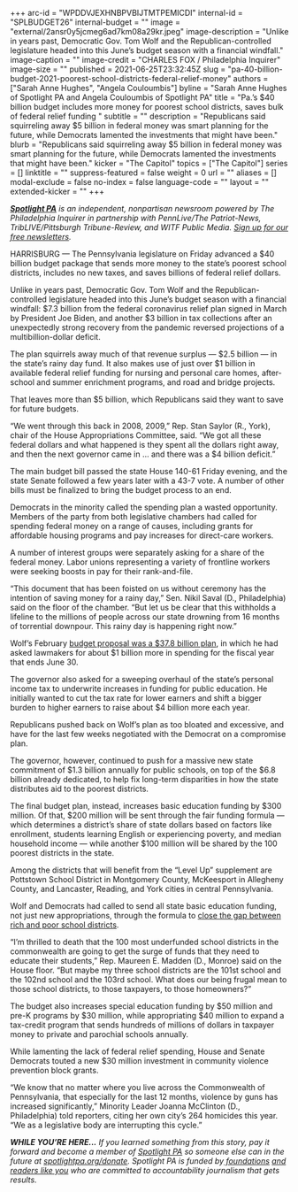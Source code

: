 +++
arc-id = "WPDDVJEXHNBPVBIJTMTPEMICDI"
internal-id = "SPLBUDGET26"
internal-budget = ""
image = "external/2ansr0y5jcmeg6ad7km08a29kr.jpeg"
image-description = "Unlike in years past, Democratic Gov. Tom Wolf and the Republican-controlled legislature headed into this June’s budget season with a financial windfall."
image-caption = ""
image-credit = "CHARLES FOX / Philadelphia Inquirer"
image-size = ""
published = 2021-06-25T23:32:45Z
slug = "pa-40-billion-budget-2021-poorest-school-districts-federal-relief-money"
authors = ["Sarah Anne Hughes", "Angela Couloumbis"]
byline = "Sarah Anne Hughes of Spotlight PA and Angela Couloumbis of Spotlight PA"
title = "Pa.’s $40 billion budget includes more money for poorest school districts, saves bulk of federal relief funding "
subtitle = ""
description = "Republicans said squirreling away $5 billion in federal money was smart planning for the future, while Democrats lamented the investments that might have been."
blurb = "Republicans said squirreling away $5 billion in federal money was smart planning for the future, while Democrats lamented the investments that might have been."
kicker = "The Capitol"
topics = ["The Capitol"]
series = []
linktitle = ""
suppress-featured = false
weight = 0
url = ""
aliases = []
modal-exclude = false
no-index = false
language-code = ""
layout = ""
extended-kicker = ""
+++

<a href="https://www.spotlightpa.org/"><i><b>Spotlight PA</b></i></a><i> is an independent, nonpartisan newsroom powered by The Philadelphia Inquirer in partnership with PennLive/The Patriot-News, TribLIVE/Pittsburgh Tribune-Review, and WITF Public Media. </i><a href="https://www.spotlightpa.org/newsletters"><i>Sign up for our free newsletters</i></a><i>.</i>

HARRISBURG — The Pennsylvania legislature on Friday advanced a $40 billion budget package that sends more money to the state’s poorest school districts, includes no new taxes, and saves billions of federal relief dollars.

Unlike in years past, Democratic Gov. Tom Wolf and the Republican-controlled legislature headed into this June’s budget season with a financial windfall: $7.3 billion from the federal coronavirus relief plan signed in March by President Joe Biden, and another $3 billion in tax collections after an unexpectedly strong recovery from the pandemic reversed projections of a multibillion-dollar deficit.

The plan squirrels away much of that revenue surplus — $2.5 billion — in the state’s rainy day fund. It also makes use of just over $1 billion in available federal relief funding for nursing and personal care homes, after-school and summer enrichment programs, and road and bridge projects.

<script src="https://www.spotlightpa.org/embed.js" async></script><div data-spl-embed-version="1" data-spl-src="https://www.spotlightpa.org/embeds/newsletter/"></div>

That leaves more than $5 billion, which Republicans said they want to save for future budgets.

“We went through this back in 2008, 2009,” Rep. Stan Saylor (R., York), chair of the House Appropriations Committee, said. “We got all these federal dollars and what happened is they spent all the dollars right away, and then the next governor came in … and there was a $4 billion deficit.”

The main budget bill passed the state House 140-61 Friday evening, and the state Senate followed a few years later with a 43-7 vote. A number of other bills must be finalized to bring the budget process to an end.

Democrats in the minority called the spending plan a wasted opportunity. Members of the party from both legislative chambers had called for spending federal money on a range of causes, including grants for affordable housing programs and pay increases for direct-care workers.

A number of interest groups were separately asking for a share of the federal money. Labor unions representing a variety of frontline workers were seeking boosts in pay for their rank-and-file.

“This document that has been foisted on us without ceremony has the intention of saving money for a rainy day,” Sen. Nikil Saval (D., Philadelphia) said on the floor of the chamber. “But let us be clear that this withholds a lifeline to the millions of people across our state drowning from 16 months of torrential downpour. This rainy day is happening right now.”

Wolf’s February <a href="https://www.spotlightpa.org/news/2021/02/tom-wolf-pennsylvania-budget-tax-increase-school-funding-republican-reaction/">budget proposal was a $37.8 billion plan</a>, in which he had asked lawmakers for about $1 billion more in spending for the fiscal year that ends June 30.

The governor also asked for a sweeping overhaul of the state’s personal income tax to underwrite increases in funding for public education. He initially wanted to cut the tax rate for lower earners and shift a bigger burden to higher earners to raise about $4 billion more each year.

Republicans pushed back on Wolf’s plan as too bloated and excessive, and have for the last few weeks negotiated with the Democrat on a compromise plan.

The governor, however, continued to push for a massive new state commitment of $1.3 billion annually for public schools, on top of the $6.8 billion already dedicated, to help fix long-term disparities in how the state distributes aid to the poorest districts.

The final budget plan, instead, increases basic education funding by $300 million. Of that, $200 million will be sent through the fair funding formula — which determines a district’s share of state dollars based on factors like enrollment, students learning English or experiencing poverty, and median household income — while another $100 million will be shared by the 100 poorest districts in the state.

Among the districts that will benefit from the “Level Up” supplement are Pottstown School District in Montgomery County, McKeesport in Allegheny County, and Lancaster, Reading, and York cities in central Pennsylvania.

Wolf and Democrats had called to send all state basic education funding, not just new appropriations, through the formula to <a href="https://www.spotlightpa.org/news/2021/06/pa-education-funding-formula-budget-tom-wolf/">close the gap between rich and poor school districts</a>.

“I’m thrilled to death that the 100 most underfunded school districts in the commonwealth are going to get the surge of funds that they need to educate their students,” Rep. Maureen E. Madden (D., Monroe) said on the House floor. “But maybe my three school districts are the 101st school and the 102nd school and the 103rd school. What does our being frugal mean to those school districts, to those taxpayers, to those homeowners?”

<script src="https://www.spotlightpa.org/embed.js" async></script><div data-spl-embed-version="1" data-spl-src="https://www.spotlightpa.org/embeds/donate/?teaser_text=If%20you%20learned%20something%20from%20this%20report%2C%20pay%20it%20forward%20and%20become%20a%20member%20of%20Spotlight%20PA%20so%20someone%20else%20can%20in%20the%20future."></div>

The budget also increases special education funding by $50 million and pre-K programs by $30 million, while appropriating $40 million to expand a tax-credit program that sends hundreds of millions of dollars in taxpayer money to private and parochial schools annually.

While lamenting the lack of federal relief spending, House and Senate Democrats touted a new $30 million investment in community violence prevention block grants.

“We know that no matter where you live across the Commonwealth of Pennsylvania, that especially for the last 12 months, violence by guns has increased significantly,” Minority Leader Joanna McClinton (D., Philadelphia) told reporters, citing her own city’s 264 homicides this year. “We as a legislative body are interrupting this cycle.”

<i><b>WHILE YOU’RE HERE...</b></i><i> If you learned something from this story, pay it forward and become a member of </i><a href="https://www.spotlightpa.org/"><i>Spotlight PA</i></a><i> so someone else can in the future at </i><a href="http://spotlightpa.org/donate"><i>spotlightpa.org/donate</i></a><i>. Spotlight PA is funded by</i><a href="https://www.spotlightpa.org/support"><i> foundations</i></a><i> </i><a href="https://www.spotlightpa.org/support"><i>and readers like you</i></a><i> who are committed to accountability journalism that gets results.</i>

